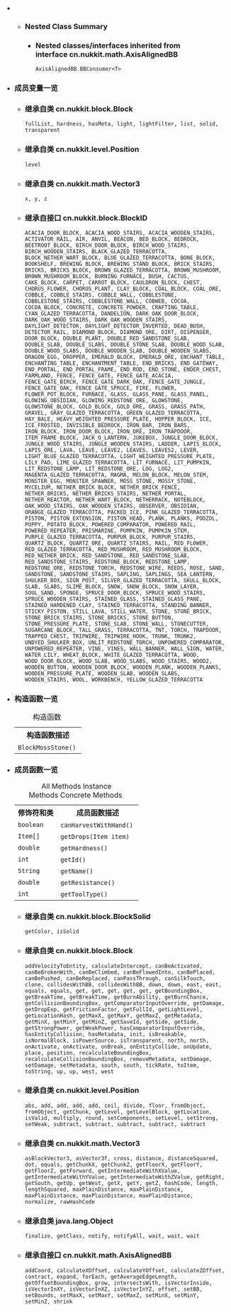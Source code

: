<div class="summary">
<ul class="blockList">
<li class="blockList">
<!-- ======== NESTED CLASS SUMMARY ======== -->
<ul class="blockList">
<li class="blockList"><a name="nested.class.summary">
<!--   -->
</a>
<h3>Nested Class Summary</h3>
<ul class="blockList">
<li class="blockList"><a name="nested.classes.inherited.from.class.cn.nukkit.math.AxisAlignedBB">
<!--   -->
</a>
<h3>Nested classes/interfaces inherited from interface cn.nukkit.math.<a  title="interface in cn.nukkit.math">AxisAlignedBB</a></h3>
<code><a  title="interface in cn.nukkit.math">AxisAlignedBB.BBConsumer</a>&lt;<a  title="type parameter in AxisAlignedBB.BBConsumer">T</a>&gt;</code></li>
</ul>
</li>
</ul>

<li class="blockList"><a name="field.summary">
<!--   -->
</a>
<h3>成员变量一览</h3>
<ul class="blockList">
<li class="blockList"><a name="fields.inherited.from.class.cn.nukkit.block.Block">
<!--   -->
</a>
<h3>继承自类 cn.nukkit.block.<a  title="class in cn.nukkit.block">Block</a></h3>
<code><a >fullList</a>, <a >hardness</a>, <a >hasMeta</a>, <a >light</a>, <a >lightFilter</a>, <a >list</a>, <a >solid</a>, <a >transparent</a></code></li>
</ul>
<ul class="blockList">
<li class="blockList"><a name="fields.inherited.from.class.cn.nukkit.level.Position">
<!--   -->
</a>
<h3>继承自类 cn.nukkit.level.<a  title="class in cn.nukkit.level">Position</a></h3>
<code><a >level</a></code></li>
</ul>
<ul class="blockList">
<li class="blockList"><a name="fields.inherited.from.class.cn.nukkit.math.Vector3">
<!--   -->
</a>
<h3>继承自类 cn.nukkit.math.<a  title="class in cn.nukkit.math">Vector3</a></h3>
<code><a >x</a>, <a >y</a>, <a >z</a></code></li>
</ul>
<ul class="blockList">
<li class="blockList"><a name="fields.inherited.from.class.cn.nukkit.block.BlockID">
<!--   -->
</a>
<h3>继承自接口 cn.nukkit.block.<a  title="interface in cn.nukkit.block">BlockID</a></h3>
<code><a >ACACIA_DOOR_BLOCK</a>, <a >ACACIA_WOOD_STAIRS</a>, <a >ACACIA_WOODEN_STAIRS</a>, <a >ACTIVATOR_RAIL</a>, <a >AIR</a>, <a >ANVIL</a>, <a >BEACON</a>, <a >BED_BLOCK</a>, <a >BEDROCK</a>, <a >BEETROOT_BLOCK</a>, <a >BIRCH_DOOR_BLOCK</a>, <a >BIRCH_WOOD_STAIRS</a>, <a >BIRCH_WOODEN_STAIRS</a>, <a >BLACK_GLAZED_TERRACOTTA</a>, <a >BLOCK_NETHER_WART_BLOCK</a>, <a >BLUE_GLAZED_TERRACOTTA</a>, <a >BONE_BLOCK</a>, <a >BOOKSHELF</a>, <a >BREWING_BLOCK</a>, <a >BREWING_STAND_BLOCK</a>, <a >BRICK_STAIRS</a>, <a >BRICKS</a>, <a >BRICKS_BLOCK</a>, <a >BROWN_GLAZED_TERRACOTTA</a>, <a >BROWN_MUSHROOM</a>, <a >BROWN_MUSHROOM_BLOCK</a>, <a >BURNING_FURNACE</a>, <a >BUSH</a>, <a >CACTUS</a>, <a >CAKE_BLOCK</a>, <a >CARPET</a>, <a >CARROT_BLOCK</a>, <a >CAULDRON_BLOCK</a>, <a >CHEST</a>, <a >CHORUS_FLOWER</a>, <a >CHORUS_PLANT</a>, <a >CLAY_BLOCK</a>, <a >COAL_BLOCK</a>, <a >COAL_ORE</a>, <a >COBBLE</a>, <a >COBBLE_STAIRS</a>, <a >COBBLE_WALL</a>, <a >COBBLESTONE</a>, <a >COBBLESTONE_STAIRS</a>, <a >COBBLESTONE_WALL</a>, <a >COBWEB</a>, <a >COCOA</a>, <a >COCOA_BLOCK</a>, <a >CONCRETE</a>, <a >CONCRETE_POWDER</a>, <a >CRAFTING_TABLE</a>, <a >CYAN_GLAZED_TERRACOTTA</a>, <a >DANDELION</a>, <a >DARK_OAK_DOOR_BLOCK</a>, <a >DARK_OAK_WOOD_STAIRS</a>, <a >DARK_OAK_WOODEN_STAIRS</a>, <a >DAYLIGHT_DETECTOR</a>, <a >DAYLIGHT_DETECTOR_INVERTED</a>, <a >DEAD_BUSH</a>, <a >DETECTOR_RAIL</a>, <a >DIAMOND_BLOCK</a>, <a >DIAMOND_ORE</a>, <a >DIRT</a>, <a >DISPENSER</a>, <a >DOOR_BLOCK</a>, <a >DOUBLE_PLANT</a>, <a >DOUBLE_RED_SANDSTONE_SLAB</a>, <a >DOUBLE_SLAB</a>, <a >DOUBLE_SLABS</a>, <a >DOUBLE_STONE_SLAB</a>, <a >DOUBLE_WOOD_SLAB</a>, <a >DOUBLE_WOOD_SLABS</a>, <a >DOUBLE_WOODEN_SLAB</a>, <a >DOUBLE_WOODEN_SLABS</a>, <a >DRAGON_EGG</a>, <a >DROPPER</a>, <a >EMERALD_BLOCK</a>, <a >EMERALD_ORE</a>, <a >ENCHANT_TABLE</a>, <a >ENCHANTING_TABLE</a>, <a >ENCHANTMENT_TABLE</a>, <a >END_BRICKS</a>, <a >END_GATEWAY</a>, <a >END_PORTAL</a>, <a >END_PORTAL_FRAME</a>, <a >END_ROD</a>, <a >END_STONE</a>, <a >ENDER_CHEST</a>, <a >FARMLAND</a>, <a >FENCE</a>, <a >FENCE_GATE</a>, <a >FENCE_GATE_ACACIA</a>, <a >FENCE_GATE_BIRCH</a>, <a >FENCE_GATE_DARK_OAK</a>, <a >FENCE_GATE_JUNGLE</a>, <a >FENCE_GATE_OAK</a>, <a >FENCE_GATE_SPRUCE</a>, <a >FIRE</a>, <a >FLOWER</a>, <a >FLOWER_POT_BLOCK</a>, <a >FURNACE</a>, <a >GLASS</a>, <a >GLASS_PANE</a>, <a >GLASS_PANEL</a>, <a >GLOWING_OBSIDIAN</a>, <a >GLOWING_REDSTONE_ORE</a>, <a >GLOWSTONE</a>, <a >GLOWSTONE_BLOCK</a>, <a >GOLD_BLOCK</a>, <a >GOLD_ORE</a>, <a >GRASS</a>, <a >GRASS_PATH</a>, <a >GRAVEL</a>, <a >GRAY_GLAZED_TERRACOTTA</a>, <a >GREEN_GLAZED_TERRACOTTA</a>, <a >HAY_BALE</a>, <a >HEAVY_WEIGHTED_PRESSURE_PLATE</a>, <a >HOPPER_BLOCK</a>, <a >ICE</a>, <a >ICE_FROSTED</a>, <a >INVISIBLE_BEDROCK</a>, <a >IRON_BAR</a>, <a >IRON_BARS</a>, <a >IRON_BLOCK</a>, <a >IRON_DOOR_BLOCK</a>, <a >IRON_ORE</a>, <a >IRON_TRAPDOOR</a>, <a >ITEM_FRAME_BLOCK</a>, <a >JACK_O_LANTERN</a>, <a >JUKEBOX</a>, <a >JUNGLE_DOOR_BLOCK</a>, <a >JUNGLE_WOOD_STAIRS</a>, <a >JUNGLE_WOODEN_STAIRS</a>, <a >LADDER</a>, <a >LAPIS_BLOCK</a>, <a >LAPIS_ORE</a>, <a >LAVA</a>, <a >LEAVE</a>, <a >LEAVE2</a>, <a >LEAVES</a>, <a >LEAVES2</a>, <a >LEVER</a>, <a >LIGHT_BLUE_GLAZED_TERRACOTTA</a>, <a >LIGHT_WEIGHTED_PRESSURE_PLATE</a>, <a >LILY_PAD</a>, <a >LIME_GLAZED_TERRACOTTA</a>, <a >LIT_FURNACE</a>, <a >LIT_PUMPKIN</a>, <a >LIT_REDSTONE_LAMP</a>, <a >LIT_REDSTONE_ORE</a>, <a >LOG</a>, <a >LOG2</a>, <a >MAGENTA_GLAZED_TERRACOTTA</a>, <a >MAGMA</a>, <a >MELON_BLOCK</a>, <a >MELON_STEM</a>, <a >MONSTER_EGG</a>, <a >MONSTER_SPAWNER</a>, <a >MOSS_STONE</a>, <a >MOSSY_STONE</a>, <a >MYCELIUM</a>, <a >NETHER_BRICK_BLOCK</a>, <a >NETHER_BRICK_FENCE</a>, <a >NETHER_BRICKS</a>, <a >NETHER_BRICKS_STAIRS</a>, <a >NETHER_PORTAL</a>, <a >NETHER_REACTOR</a>, <a >NETHER_WART_BLOCK</a>, <a >NETHERRACK</a>, <a >NOTEBLOCK</a>, <a >OAK_WOOD_STAIRS</a>, <a >OAK_WOODEN_STAIRS</a>, <a >OBSERVER</a>, <a >OBSIDIAN</a>, <a >ORANGE_GLAZED_TERRACOTTA</a>, <a >PACKED_ICE</a>, <a >PINK_GLAZED_TERRACOTTA</a>, <a >PISTON</a>, <a >PISTON_EXTENSION</a>, <a >PISTON_HEAD</a>, <a >PLANK</a>, <a >PLANKS</a>, <a >PODZOL</a>, <a >POPPY</a>, <a >POTATO_BLOCK</a>, <a >POWERED_COMPARATOR</a>, <a >POWERED_RAIL</a>, <a >POWERED_REPEATER</a>, <a >PRISMARINE</a>, <a >PUMPKIN</a>, <a >PUMPKIN_STEM</a>, <a >PURPLE_GLAZED_TERRACOTTA</a>, <a >PURPUR_BLOCK</a>, <a >PURPUR_STAIRS</a>, <a >QUARTZ_BLOCK</a>, <a >QUARTZ_ORE</a>, <a >QUARTZ_STAIRS</a>, <a >RAIL</a>, <a >RED_FLOWER</a>, <a >RED_GLAZED_TERRACOTTA</a>, <a >RED_MUSHROOM</a>, <a >RED_MUSHROOM_BLOCK</a>, <a >RED_NETHER_BRICK</a>, <a >RED_SANDSTONE</a>, <a >RED_SANDSTONE_SLAB</a>, <a >RED_SANDSTONE_STAIRS</a>, <a >REDSTONE_BLOCK</a>, <a >REDSTONE_LAMP</a>, <a >REDSTONE_ORE</a>, <a >REDSTONE_TORCH</a>, <a >REDSTONE_WIRE</a>, <a >REEDS</a>, <a >ROSE</a>, <a >SAND</a>, <a >SANDSTONE</a>, <a >SANDSTONE_STAIRS</a>, <a >SAPLING</a>, <a >SAPLINGS</a>, <a >SEA_LANTERN</a>, <a >SHULKER_BOX</a>, <a >SIGN_POST</a>, <a >SILVER_GLAZED_TERRACOTTA</a>, <a >SKULL_BLOCK</a>, <a >SLAB</a>, <a >SLABS</a>, <a >SLIME_BLOCK</a>, <a >SNOW</a>, <a >SNOW_BLOCK</a>, <a >SNOW_LAYER</a>, <a >SOUL_SAND</a>, <a >SPONGE</a>, <a >SPRUCE_DOOR_BLOCK</a>, <a >SPRUCE_WOOD_STAIRS</a>, <a >SPRUCE_WOODEN_STAIRS</a>, <a >STAINED_GLASS</a>, <a >STAINED_GLASS_PANE</a>, <a >STAINED_HARDENED_CLAY</a>, <a >STAINED_TERRACOTTA</a>, <a >STANDING_BANNER</a>, <a >STICKY_PISTON</a>, <a >STILL_LAVA</a>, <a >STILL_WATER</a>, <a >STONE</a>, <a >STONE_BRICK</a>, <a >STONE_BRICK_STAIRS</a>, <a >STONE_BRICKS</a>, <a >STONE_BUTTON</a>, <a >STONE_PRESSURE_PLATE</a>, <a >STONE_SLAB</a>, <a >STONE_WALL</a>, <a >STONECUTTER</a>, <a >SUGARCANE_BLOCK</a>, <a >TALL_GRASS</a>, <a >TERRACOTTA</a>, <a >TNT</a>, <a >TORCH</a>, <a >TRAPDOOR</a>, <a >TRAPPED_CHEST</a>, <a >TRIPWIRE</a>, <a >TRIPWIRE_HOOK</a>, <a >TRUNK</a>, <a >TRUNK2</a>, <a >UNDYED_SHULKER_BOX</a>, <a >UNLIT_REDSTONE_TORCH</a>, <a >UNPOWERED_COMPARATOR</a>, <a >UNPOWERED_REPEATER</a>, <a >VINE</a>, <a >VINES</a>, <a >WALL_BANNER</a>, <a >WALL_SIGN</a>, <a >WATER</a>, <a >WATER_LILY</a>, <a >WHEAT_BLOCK</a>, <a >WHITE_GLAZED_TERRACOTTA</a>, <a >WOOD</a>, <a >WOOD_DOOR_BLOCK</a>, <a >WOOD_SLAB</a>, <a >WOOD_SLABS</a>, <a >WOOD_STAIRS</a>, <a >WOOD2</a>, <a >WOODEN_BUTTON</a>, <a >WOODEN_DOOR_BLOCK</a>, <a >WOODEN_PLANK</a>, <a >WOODEN_PLANKS</a>, <a >WOODEN_PRESSURE_PLATE</a>, <a >WOODEN_SLAB</a>, <a >WOODEN_SLABS</a>, <a >WOODEN_STAIRS</a>, <a >WOOL</a>, <a >WORKBENCH</a>, <a >YELLOW_GLAZED_TERRACOTTA</a></code></li>
</ul>
</li>
</ul>
<!-- ======== CONSTRUCTOR SUMMARY ======== -->
<ul class="blockList">
<li class="blockList"><a name="constructor.summary">
<!--   -->
</a>
<h3>构造函数一览</h3>
<table class="memberSummary" border="0" cellpadding="3" cellspacing="0" summary="Constructor Summary table, listing constructors, and an explanation">
<caption><span>构造函数</span><span class="tabEnd"> </span></caption>
<tr>
<th>构造函数描述</th>
</tr>
<tr class="altColor">
<td class="colOne"><code><span class="memberNameLink"><a >BlockMossStone</a></span>()</code> </td>
</tr>
</table>
</li>
</ul>
<!-- ========== METHOD SUMMARY =========== -->
<ul class="blockList">
<li class="blockList"><a name="method.summary">
<!--   -->
</a>
<h3>成员函数一览</h3>
<table class="memberSummary" border="0" cellpadding="3" cellspacing="0" summary="Method Summary table, listing methods, and an explanation">
<caption><span id="t0" class="activeTableTab"><span>All Methods</span><span class="tabEnd"> </span></span><span id="t2" class="tableTab"><span><a >Instance Methods</a></span><span class="tabEnd"> </span></span><span id="t4" class="tableTab"><span><a >Concrete Methods</a></span><span class="tabEnd"> </span></span></caption>
<tr>
<th>修饰符和类</th>
<th>成员函数描述</th>
</tr>
<tr id="i0" class="altColor">
<td class="colFirst"><code>boolean</code></td>
<td class="colLast"><code><span class="memberNameLink"><a >canHarvestWithHand</a></span>()</code> </td>
</tr>
<tr id="i1" class="rowColor">
<td class="colFirst"><code><a  title="class in cn.nukkit.item">Item</a>[]</code></td>
<td class="colLast"><code><span class="memberNameLink"><a >getDrops</a></span>(<a  title="class in cn.nukkit.item">Item</a> item)</code> </td>
</tr>
<tr id="i2" class="altColor">
<td class="colFirst"><code>double</code></td>
<td class="colLast"><code><span class="memberNameLink"><a >getHardness</a></span>()</code> </td>
</tr>
<tr id="i3" class="rowColor">
<td class="colFirst"><code>int</code></td>
<td class="colLast"><code><span class="memberNameLink"><a >getId</a></span>()</code> </td>
</tr>
<tr id="i4" class="altColor">
<td class="colFirst"><code><a  title="class or interface in java.lang">String</a></code></td>
<td class="colLast"><code><span class="memberNameLink"><a >getName</a></span>()</code> </td>
</tr>
<tr id="i5" class="rowColor">
<td class="colFirst"><code>double</code></td>
<td class="colLast"><code><span class="memberNameLink"><a >getResistance</a></span>()</code> </td>
</tr>
<tr id="i6" class="altColor">
<td class="colFirst"><code>int</code></td>
<td class="colLast"><code><span class="memberNameLink"><a >getToolType</a></span>()</code> </td>
</tr>
</table>
<ul class="blockList">
<li class="blockList"><a name="methods.inherited.from.class.cn.nukkit.block.BlockSolid">
<!--   -->
</a>
<h3>继承自类 cn.nukkit.block.<a  title="class in cn.nukkit.block">BlockSolid</a></h3>
<code><a >getColor</a>, <a >isSolid</a></code></li>
</ul>
<ul class="blockList">
<li class="blockList"><a name="methods.inherited.from.class.cn.nukkit.block.Block">
<!--   -->
</a>
<h3>继承自类 cn.nukkit.block.<a  title="class in cn.nukkit.block">Block</a></h3>
<code><a >addVelocityToEntity</a>, <a >calculateIntercept</a>, <a >canBeActivated</a>, <a >canBeBrokenWith</a>, <a >canBeClimbed</a>, <a >canBeFlowedInto</a>, <a >canBePlaced</a>, <a >canBePushed</a>, <a >canBeReplaced</a>, <a >canPassThrough</a>, <a >canSilkTouch</a>, <a >clone</a>, <a >collidesWithBB</a>, <a >collidesWithBB</a>, <a >down</a>, <a >down</a>, <a >east</a>, <a >east</a>, <a >equals</a>, <a >equals</a>, <a >get</a>, <a >get</a>, <a >get</a>, <a >get</a>, <a >get</a>, <a >getBoundingBox</a>, <a >getBreakTime</a>, <a >getBreakTime</a>, <a >getBurnAbility</a>, <a >getBurnChance</a>, <a >getCollisionBoundingBox</a>, <a >getComparatorInputOverride</a>, <a >getDamage</a>, <a >getDropExp</a>, <a >getFrictionFactor</a>, <a >getFullId</a>, <a >getLightLevel</a>, <a >getLocationHash</a>, <a >getMaxX</a>, <a >getMaxY</a>, <a >getMaxZ</a>, <a >getMetadata</a>, <a >getMinX</a>, <a >getMinY</a>, <a >getMinZ</a>, <a >getSaveId</a>, <a >getSide</a>, <a >getSide</a>, <a >getStrongPower</a>, <a >getWeakPower</a>, <a >hasComparatorInputOverride</a>, <a >hasEntityCollision</a>, <a >hasMetadata</a>, <a >init</a>, <a >isBreakable</a>, <a >isNormalBlock</a>, <a >isPowerSource</a>, <a >isTransparent</a>, <a >north</a>, <a >north</a>, <a >onActivate</a>, <a >onActivate</a>, <a >onBreak</a>, <a >onEntityCollide</a>, <a >onUpdate</a>, <a >place</a>, <a >position</a>, <a >recalculateBoundingBox</a>, <a >recalculateCollisionBoundingBox</a>, <a >removeMetadata</a>, <a >setDamage</a>, <a >setDamage</a>, <a >setMetadata</a>, <a >south</a>, <a >south</a>, <a >tickRate</a>, <a >toItem</a>, <a >toString</a>, <a >up</a>, <a >up</a>, <a >west</a>, <a >west</a></code></li>
</ul>
<ul class="blockList">
<li class="blockList"><a name="methods.inherited.from.class.cn.nukkit.level.Position">
<!--   -->
</a>
<h3>继承自类 cn.nukkit.level.<a  title="class in cn.nukkit.level">Position</a></h3>
<code><a >abs</a>, <a >add</a>, <a >add</a>, <a >add</a>, <a >add</a>, <a >ceil</a>, <a >divide</a>, <a >floor</a>, <a >fromObject</a>, <a >fromObject</a>, <a >getChunk</a>, <a >getLevel</a>, <a >getLevelBlock</a>, <a >getLocation</a>, <a >isValid</a>, <a >multiply</a>, <a >round</a>, <a >setComponents</a>, <a >setLevel</a>, <a >setStrong</a>, <a >setWeak</a>, <a >subtract</a>, <a >subtract</a>, <a >subtract</a>, <a >subtract</a>, <a >subtract</a></code></li>
</ul>
<ul class="blockList">
<li class="blockList"><a name="methods.inherited.from.class.cn.nukkit.math.Vector3">
<!--   -->
</a>
<h3>继承自类 cn.nukkit.math.<a  title="class in cn.nukkit.math">Vector3</a></h3>
<code><a >asBlockVector3</a>, <a >asVector3f</a>, <a >cross</a>, <a >distance</a>, <a >distanceSquared</a>, <a >dot</a>, <a >equals</a>, <a >getChunkX</a>, <a >getChunkZ</a>, <a >getFloorX</a>, <a >getFloorY</a>, <a >getFloorZ</a>, <a >getForward</a>, <a >getIntermediateWithXValue</a>, <a >getIntermediateWithYValue</a>, <a >getIntermediateWithZValue</a>, <a >getRight</a>, <a >getSouth</a>, <a >getUp</a>, <a >getWest</a>, <a >getX</a>, <a >getY</a>, <a >getZ</a>, <a >hashCode</a>, <a >length</a>, <a >lengthSquared</a>, <a >maxPlainDistance</a>, <a >maxPlainDistance</a>, <a >maxPlainDistance</a>, <a >maxPlainDistance</a>, <a >maxPlainDistance</a>, <a >normalize</a>, <a >rawHashCode</a></code></li>
</ul>
<ul class="blockList">
<li class="blockList"><a name="methods.inherited.from.class.java.lang.Object">
<!--   -->
</a>
<h3>继承自类 java.lang.<a  title="class or interface in java.lang">Object</a></h3>
<code><a  title="class or interface in java.lang">finalize</a>, <a  title="class or interface in java.lang">getClass</a>, <a  title="class or interface in java.lang">notify</a>, <a  title="class or interface in java.lang">notifyAll</a>, <a  title="class or interface in java.lang">wait</a>, <a  title="class or interface in java.lang">wait</a>, <a  title="class or interface in java.lang">wait</a></code></li>
</ul>
<ul class="blockList">
<li class="blockList"><a name="methods.inherited.from.class.cn.nukkit.math.AxisAlignedBB">
<!--   -->
</a>
<h3>继承自接口 cn.nukkit.math.<a  title="interface in cn.nukkit.math">AxisAlignedBB</a></h3>
<code><a >addCoord</a>, <a >calculateXOffset</a>, <a >calculateYOffset</a>, <a >calculateZOffset</a>, <a >contract</a>, <a >expand</a>, <a >forEach</a>, <a >getAverageEdgeLength</a>, <a >getOffsetBoundingBox</a>, <a >grow</a>, <a >intersectsWith</a>, <a >isVectorInside</a>, <a >isVectorInXY</a>, <a >isVectorInXZ</a>, <a >isVectorInYZ</a>, <a >offset</a>, <a >setBB</a>, <a >setBounds</a>, <a >setMaxX</a>, <a >setMaxY</a>, <a >setMaxZ</a>, <a >setMinX</a>, <a >setMinY</a>, <a >setMinZ</a>, <a >shrink</a></code></li>
</ul>
</li>
</ul>
</li>
</ul>
</div>
